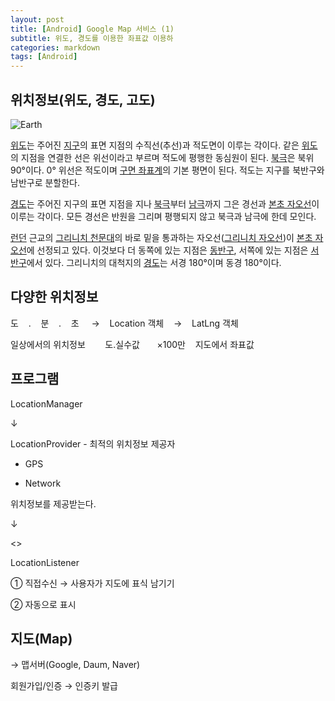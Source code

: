 ```yaml
---
layout: post
title: [Android] Google Map 서비스 (1)
subtitle: 위도, 경도를 이용한 좌표값 이용하
categories: markdown
tags: [Android]
---
```


## 위치정보(위도, 경도, 고도)

<img src="https://upload.wikimedia.org/wikipedia/commons/thumb/6/62/Latitude_and_Longitude_of_the_Earth.svg/2880px-Latitude_and_Longitude_of_the_Earth.svg.png" title="" alt="Earth" data-align="center">

[위도](https://ko.wikipedia.org/wiki/%EC%9C%84%EB%8F%84 "위도")는 주어진 [지구](https://ko.wikipedia.org/wiki/%EC%A7%80%EA%B5%AC "지구")의 표면 지점의 수직선(추선)과 적도면이 이루는 각이다. 같은 [위도](https://ko.wikipedia.org/wiki/%EC%9C%84%EB%8F%84 "위도")의 지점을 연결한 선은 위선이라고 부르며 적도에 평행한 동심원이 된다. [북극](https://ko.wikipedia.org/wiki/%EB%B6%81%EA%B7%B9 "북극")은 북위 90°이다. 0° 위선은 적도이며 [구면 좌표계](https://ko.wikipedia.org/wiki/%EA%B5%AC%EB%A9%B4_%EC%A2%8C%ED%91%9C%EA%B3%84 "구면 좌표계")의 기본 평면이 된다. 적도는 지구를 북반구와 남반구로 분할한다.

[경도](https://ko.wikipedia.org/wiki/%EA%B2%BD%EB%8F%84 "경도")는 주어진 지구의 표면 지점을 지나 [북극](https://ko.wikipedia.org/wiki/%EB%B6%81%EA%B7%B9 "북극")부터 [남극](https://ko.wikipedia.org/wiki/%EB%82%A8%EA%B7%B9 "남극")까지 그은 경선과 [본초 자오선](https://ko.wikipedia.org/wiki/%EB%B3%B8%EC%B4%88_%EC%9E%90%EC%98%A4%EC%84%A0 "본초 자오선")이 이루는 각이다. 모든 경선은 반원을 그리며 평행되지 않고 북극과 남극에 한데 모인다.

[런던](https://ko.wikipedia.org/wiki/%EB%9F%B0%EB%8D%98 "런던") 근교의 [그리니치 천문대](https://ko.wikipedia.org/wiki/%EA%B7%B8%EB%A6%AC%EB%8B%88%EC%B9%98_%EC%B2%9C%EB%AC%B8%EB%8C%80 "그리니치 천문대")의 바로 밑을 통과하는 자오선([그리니치 자오선](https://ko.wikipedia.org/wiki/%EA%B7%B8%EB%A6%AC%EB%8B%88%EC%B9%98_%EC%9E%90%EC%98%A4%EC%84%A0 "그리니치 자오선"))이 [본초 자오선](https://ko.wikipedia.org/wiki/%EB%B3%B8%EC%B4%88_%EC%9E%90%EC%98%A4%EC%84%A0 "본초 자오선")에 선정되고 있다. 이것보다 더 동쪽에 있는 지점은 [동반구](https://ko.wikipedia.org/wiki/%EB%8F%99%EB%B0%98%EA%B5%AC "동반구"), 서쪽에 있는 지점은 [서반구](https://ko.wikipedia.org/wiki/%EC%84%9C%EB%B0%98%EA%B5%AC "서반구")에서 있다. 그리니치의 대척지의 [경도](https://ko.wikipedia.org/wiki/%EA%B2%BD%EB%8F%84 "경도")는 서경 180°이며 동경 180°이다.



## 다양한 위치정보

도    .    분    .    초     →    Location 객체    →    LatLng 객체

일상에서의 위치정보        도.실수값       ×100만    지도에서 좌표값



## 프로그램

LocationManager

↓

LocationProvider - 최적의 위치정보 제공자    

- GPS

- Network

위치정보를 제공받는다.

↓

<<interface>>

LocationListener

① 직접수신 → 사용자가 지도에 표식 남기기

② 자동으로 표시



## 지도(Map)

→ 맵서버(Google, Daum, Naver)

회원가입/인증 → 인증키 발급








